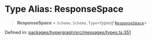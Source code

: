 # Type Alias: ResponseSpace

> **ResponseSpace** = `Schema.Schema.Type`\<*typeof* [`ResponseSpace`](../variables/ResponseSpace.md)\>

Defined in: [packages/hypergraph/src/messages/types.ts:351](https://github.com/hashirpm/hypergraph/blob/ab4ea1cdb9430798142e0d735aac9d31c2cf0ae0/packages/hypergraph/src/messages/types.ts#L351)
